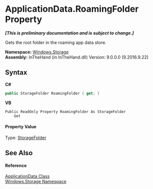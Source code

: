 # ApplicationData.RoamingFolder Property 
 _**\[This is preliminary documentation and is subject to change.\]**_

Gets the root folder in the roaming app data store.

**Namespace:**&nbsp;<a href="N_Windows_Storage">Windows.Storage</a><br />**Assembly:**&nbsp;InTheHand (in InTheHand.dll) Version: 9.0.0.0 (9.2016.9.22)

## Syntax

**C#**<br />
``` C#
public StorageFolder RoamingFolder { get; }
```

**VB**<br />
``` VB
Public ReadOnly Property RoamingFolder As StorageFolder
	Get
```


#### Property Value
Type: <a href="T_Windows_Storage_StorageFolder">StorageFolder</a>

## See Also


#### Reference
<a href="T_Windows_Storage_ApplicationData">ApplicationData Class</a><br /><a href="N_Windows_Storage">Windows.Storage Namespace</a><br />